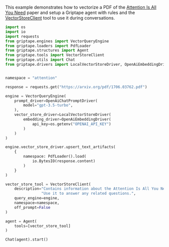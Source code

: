 This example demonstrates how to vectorize a PDF of the [Attention Is All You Need](https://arxiv.org/pdf/1706.03762.pdf) paper and setup a Griptape agent with rules and the [VectorStoreClient](../reference/griptape/tools/vector_store_client/tool.md) tool to use it during conversations.

```python
import os 
import io
import requests
from griptape.engines import VectorQueryEngine
from griptape.loaders import PdfLoader
from griptape.structures import Agent
from griptape.tools import VectorStoreClient
from griptape.utils import Chat
from griptape.drivers import LocalVectorStoreDriver, OpenAiEmbeddingDriver, OpenAiChatPromptDriver


namespace = "attention"

response = requests.get("https://arxiv.org/pdf/1706.03762.pdf")

engine = VectorQueryEngine(
    prompt_driver=OpenAiChatPromptDriver(
        model="gpt-3.5-turbo",
    ),
    vector_store_driver=LocalVectorStoreDriver(
        embedding_driver=OpenAiEmbeddingDriver(
            api_key=os.getenv("OPENAI_API_KEY")
        )
    )
)

engine.vector_store_driver.upsert_text_artifacts(
    {
        namespace: PdfLoader().load(
            io.BytesIO(response.content)
        )
    }
)

vector_store_tool = VectorStoreClient(
    description="Contains information about the Attention Is All You Need paper. "
                "Use it to answer any related questions.",
    query_engine=engine,
    namespace=namespace,
    off_prompt=False
)

agent = Agent(
    tools=[vector_store_tool]
)

Chat(agent).start()
```
